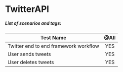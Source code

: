 TwitterAPI
=================

##### List of scenarios and tags:

**Test Name**|**@All**|
------------- |:-------------:|
Twitter end to end framework workflow |YES|
User sends tweets |YES|
User deletes tweets |YES|
